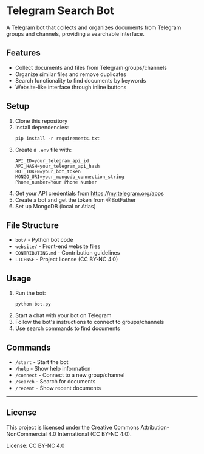 # Telegram Search Bot

A Telegram bot that collects and organizes documents from Telegram groups and channels, providing a searchable interface.

## Features

- Collect documents and files from Telegram groups/channels
- Organize similar files and remove duplicates
- Search functionality to find documents by keywords
- Website-like interface through inline buttons

## Setup

1. Clone this repository
2. Install dependencies:
   ```
   pip install -r requirements.txt
   ```
3. Create a `.env` file with:
   ```
   API_ID=your_telegram_api_id
   API_HASH=your_telegram_api_hash
   BOT_TOKEN=your_bot_token
   MONGO_URI=your_mongodb_connection_string
   Phone_number=Your Phone Number
   ```
4. Get your API credentials from https://my.telegram.org/apps
5. Create a bot and get the token from @BotFather
6. Set up MongoDB (local or Atlas)

## File Structure

- `bot/` - Python bot code
- `website/` - Front-end website files
- `CONTRIBUTING.md` - Contribution guidelines
- `LICENSE` - Project license (CC BY-NC 4.0)

## Usage

1. Run the bot:
   ```
   python bot.py
   ```
2. Start a chat with your bot on Telegram
3. Follow the bot's instructions to connect to groups/channels
4. Use search commands to find documents

## Commands

- `/start` - Start the bot
- `/help` - Show help information
- `/connect` - Connect to a new group/channel
- `/search` - Search for documents
- `/recent` - Show recent documents 

---

## License
This project is licensed under the Creative Commons Attribution-NonCommercial 4.0 International (CC BY-NC 4.0).

License: CC BY-NC 4.0

